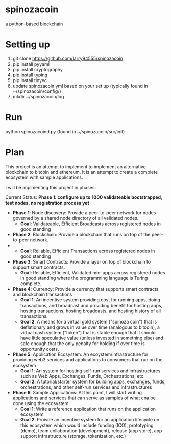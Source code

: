 # spinozacoin
a python-based blockchain

# Setting up
1. git clone https://github.com/larry94555/spinozacoin
2. pip install pyyaml
3. pip install cryptography
4. pip install typing
5. pip install tinyec
6. update spinozacoin.yml based on your set up (typically found in ~/spinozacoin/config/)
7. mkdir ~/spinozacoin/log

# Run
python spinozacoind.py (found in ~/spinozacoin/src/init)

# Plan

This project is an attempt to implement to implement an alternative blockchain to bitcoin and ethereum.  It is an attempt to create a complete ecosystem with sample applications.

I will be implmenting this project in phases:

Current Status:  **Phase 1: configure up to 1000 validateable bootstrapped, test nodes, no registration process yet**

* **Phase 1**:  Node discovery:  Provide a peer-to-peer network for nodes governed by a shared node directory of all validated nodes.
    * **Goal**: Validateable, Efficient Broadcasts across registered nodes in good standing
* **Phase 2**:  Blockchain:  Provide a blockchain that runs on top of the peer-to-peer network.
*   * **Goal**: Reliable, Efficient Transactions across registered nodes in good standing  
* **Phase 3**:  Smart Contracts:  Provide a layer on top of blockchain to support smart contracts.
    * **Goal**: Reliable, Efficient, Validated mini apps across registered nodes in good standing where the programming language is Turing complete. 
* **Phase 4**:  Currency:  Provide a currency that supports smart contracts and blockchain transactions
    * **Goal 1**: An incentive system providing cost for running apps, doing transactions, and broadcast and providing benefit for hosting apps, hosting transactions, hosting broadcasts, and hosting history of all transactions.
    * **Goal 2**: A means for a virtual gold system ("spinoza coin") that is deflationary and grows in value over time (analogous to bitcoin), a virtual cash system ("token") that is stable enough that it should have little speculative value (unless invested in something else) and safe enough that the only penalty for holding if over time is opportunity costs.   
* **Phase 5**:  Application Ecosystem:  An ecoystem/infrastructure for providing web3 services and applications to consumers that run on the ecosystem
    * **Goal 1**: An system for hosting self-run services and infrastructures such as Web Apps, Exchanges, Funds, Orchestrations, etc. 
    * **Goal 2**: A tutorial/starter system for building apps, exchanges, funds, orchestrations, and other self-run services and infrastructures  
* **Phase 6**:  Sample Applications:  At this point, I will start writing applications and services that can serve as samples of what cna be done using the ecosystem
    * **Goal 1**: Write a reference application that runs on the application ecosystem
    * **Goal 2**: Proivde an incentive system for an application lifecycle on this ecosystem which would include funding (ICO), prototyping (demo), team collaboration (development), release (app store), app support infrastructure (storage, tokenization, etc.) 
